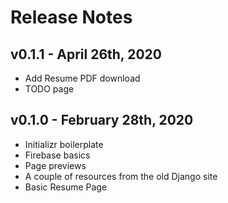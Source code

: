 # Release Notes

## v0.1.1 - April 26th, 2020
- Add Resume PDF download
- TODO page

## v0.1.0 - February 28th, 2020
- Initializr boilerplate
- Firebase basics
- Page previews
- A couple of resources from the old Django site
- Basic Resume Page
